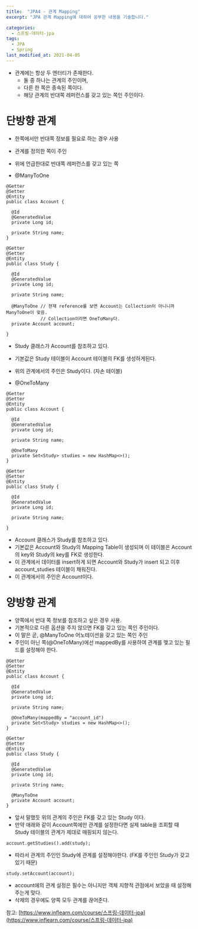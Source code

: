 ```yaml
---
title:  "JPA4 - 관계 Mapping"
excerpt: "JPA 관계 Mapping에 대하여 공부한 내용을 기술합니다."

categories:
  - 스프링-데이터-jpa
tags:
  - JPA
  - Spring
last_modified_at: 2021-04-05
---
```


* 관계에는 항상 두 엔터티가 존재한다.
  * 둘 중 하나는 관계의 주인이며,
  * 다른 한 쪽은 종속된 쪽이다.
  * 해당 관계의 반대쪽 레퍼런스를 갖고 있는 쪽인 주인이다.

# 단방향 관계
  * 한쪽에서만 반대쪽 정보를 필요로 하는 경우 사용
  * 관계를 정의한 쪽이 주인
  * 위에 언급한대로 반대쪽 레퍼런스를 갖고 있는 쪽

* @ManyToOne

```
@Getter
@Setter
@Entity
public class Account {

  @Id
  @GeneratedValue
  private Long id;

  private String name;
}

@Getter
@Setter
@Entity
public class Study {

  @Id
  @GeneratedValue
  private Long id;

  private String name;

  @ManyToOne // 현재 reference를 보면 Account는 Collection이 아니니까 ManyToOne이 맞음.
             // Collection이라면 OneToMany다.
  private Account account;

}

```

  * Study 클래스가 Account를 참조하고 있다.
  * 기본값은 Study 테이블이 Account 테이블의 FK를 생성하게된다.
  * 위의 관계에서의 주인은 Study이다. (자손 테이블)

* @OneToMany

```
@Getter
@Setter
@Entity
public class Account {

  @Id
  @GeneratedValue
  private Long id;

  private String name;

  @OneToMany
  private Set<Study> studies = new HashMap<>();
}

@Getter
@Setter
@Entity
public class Study {

  @Id
  @GeneratedValue
  private Long id;

  private String name;

}
```
  * Account 클래스가 Study를 참조하고 있다. 
  * 기본값은 Account와 Study의 Mapping Table이 생성되며 이 테이블은 Account의 key와 Study의 key를 FK로 생성한다.
  * 이 관계에서 데이터를 insert하게 되면 Account와 Study가 insert 되고 이후 account_studies 테이블이 채워진다.
  * 이 관계에서의 주인은 Account이다.

# 양방향 관계
  * 양쪽에서 반대 쪽 정보를 참조하고 싶은 경우 사용.
  * 기본적으로 다른 옵션을 주지 않으면 FK를 갖고 있는 쪽인 주인이다.
  * 이 말은 곧, @ManyToOne 어노테이션을 갖고 있는 쪽인 주인
  * 주인이 아닌 쪽(@OneToMany)에선 mappedBy를 사용하여 관계를 맺고 있는 필드를 설정해야 한다.
  
  ```
  @Getter
  @Setter
  @Entity
  public class Account {

    @Id
    @GeneratedValue
    private Long id;

    private String name;

    @OneToMany(mappedBy = "account_id")
    private Set<Study> studies = new HashMap<>();
  }

  @Getter
  @Setter
  @Entity
  public class Study {

    @Id
    @GeneratedValue
    private Long id;

    private String name;

    @ManyToOne
    private Account account;
  }
  ```
  * 앞서 말했듯 위의 관계의 주인은 FK를 갖고 있는 Study 이다.
  * 만약 애래와 같이 Account쪽에만 관계를 설정한다면 실제 table을 조회할 때 Study 테이블의 관계가 제대로 매핑되지 않는다.
  
  ```
  account.getStudies().add(study);
  ```

  * 따라서 관계의 주인인 Study에 관계를 설정해야한다. (FK를 주인인 Study가 갖고 있기 때문)

  ```
  study.setAccount(account);
  ```
  * account에의 관계 설정은 필수는 아니지만 객체 지향적 관점에서 보았을 때 설정해주는게 맞다.
  * 삭제의 경우에도 양쪽 모두 관계를 끊어준다.


  참고: [https://www.inflearn.com/course/스프링-데이터-jpa](https://www.inflearn.com/course/스프링-데이터-jpa)